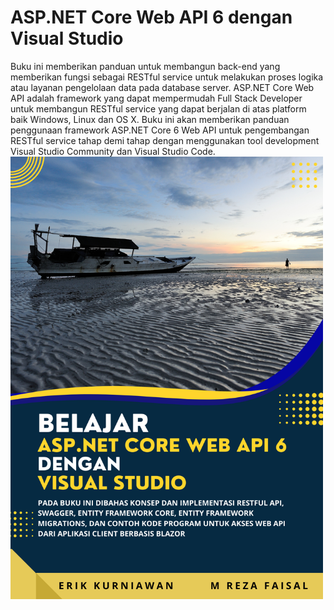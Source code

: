 # ASP.NET Core Web API 6 dengan Visual Studio

Buku ini memberikan panduan untuk membangun back-end yang memberikan fungsi sebagai RESTful service untuk melakukan proses logika atau layanan pengelolaan data pada database server. ASP.NET Core Web API adalah framework yang dapat mempermudah Full Stack Developer untuk membangun RESTful service yang dapat berjalan di atas platform baik Windows, Linux dan OS X. Buku ini akan memberikan panduan penggunaan framework ASP.NET Core 6 Web API untuk pengembangan RESTful service tahap demi tahap dengan menggunakan tool development Visual Studio Community dan Visual Studio Code.
<img src="https://github.com/ekurniawan/SampleEBookWebAPI2023/blob/main/images/cover.png" width="500">
